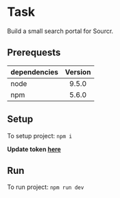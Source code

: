 # Task
Build a small search portal for Sourcr.

## Prerequests

| dependencies  | Version       |
| ------------- |:-------------:|
| node          | 9.5.0         |
| npm           | 5.6.0         |

## Setup

To setup project: `npm i`

**Update token [here](./src/_constants.js)**

## Run

To run project: `npm run dev`
